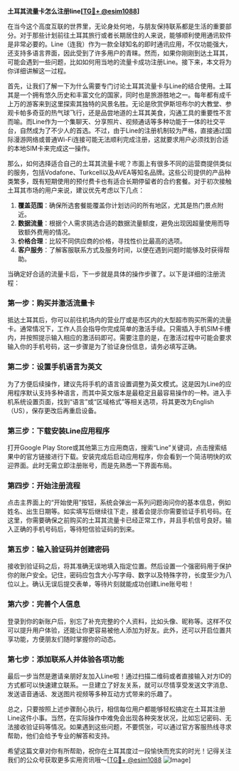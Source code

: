 **土耳其流量卡怎么注册line[[TG💪+ @esim1088](https://t.me/s/esim1088)]**

在当今这个高度互联的世界里，无论身处何地，与朋友保持联系都是生活的重要部分。对于那些计划前往土耳其旅行或者长期居住的人来说，能够顺利使用通讯软件是非常必要的。Line（连我）作为一款全球知名的即时通讯应用，不仅功能强大，还支持多语言界面，因此受到了许多用户的青睐。然而，如果你刚刚到达土耳其，可能会遇到一些问题，比如如何用当地的流量卡成功注册Line。接下来，本文将为你详细讲解这一过程。

首先，让我们了解一下为什么需要专门讨论土耳其流量卡与Line的结合使用。土耳其是一个拥有悠久历史和丰富文化的国家，同时也是旅游胜地之一。每年都有成千上万的游客来到这里探索其独特的风景名胜。无论是欣赏伊斯坦布尔的大教堂、参观卡帕多奇亚的热气球飞行，还是品尝地道的土耳其美食，沟通工具的重要性不言而喻。而Line作为一个集聊天、分享照片、视频通话等多种功能于一体的社交平台，自然成为了不少人的首选。不过，由于Line的注册机制较为严格，直接通过国际漫游网络或普通Wi-Fi连接可能无法顺利完成注册，这就要求用户必须找到合适的本地SIM卡来完成这一操作。

那么，如何选择适合自己的土耳其流量卡呢？市面上有很多不同的运营商提供类似的服务，包括Vodafone、Turkcell以及AVEA等知名品牌。这些公司提供的产品种类繁多，既有短期使用的预付费卡也有适合长期停留者的合约套餐。对于初次接触土耳其市场的用户来说，建议优先考虑以下几点：

1. **覆盖范围**：确保所选套餐能覆盖你计划访问的所有地区，尤其是热门景点附近。
2. **数据流量**：根据个人需求挑选合适的数据流量额度，避免出现因超量使用而导致额外费用的情况。
3. **价格合理**：比较不同供应商的价格，寻找性价比最高的选项。
4. **客户服务**：了解客服联系方式及服务时间，以便在遇到问题时能够及时获得帮助。

当确定好合适的流量卡后，下一步就是具体的操作步骤了。以下是详细的注册流程：

### 第一步：购买并激活流量卡

抵达土耳其后，你可以前往机场内的营业厅或是市区内的大型超市购买所需的流量卡。通常情况下，工作人员会指导你完成简单的激活手续。只需插入手机SIM卡槽内，并按照提示输入相应的激活码即可。需要注意的是，在激活过程中可能会要求输入你的手机号码，这一步骤是为了验证身份信息，请务必填写正确。

### 第二步：设置手机语言为英文

为了方便后续操作，建议先将手机的语言设置调整为英文模式。这是因为Line的应用程序默认支持多种语言，而其中英文版本是最稳定且最容易操作的一种。进入手机系统设置页面，找到“语言”或“区域格式”等相关选项，将其更改为English（US），保存更改后再重启设备。

### 第三步：下载安装Line应用程序

打开Google Play Store或其他第三方应用商店，搜索“Line”关键词，点击搜索结果中的官方链接进行下载。安装完成后启动应用程序，你会看到一个简洁明快的欢迎界面。此时无需立即注册账号，而是先熟悉一下界面布局。

### 第四步：开始注册流程

点击主界面上的“开始使用”按钮，系统会弹出一系列问题询问你的基本信息，例如姓名、出生日期等。如实填写后继续往下走，接着会提示你需要验证手机号码。在这里，你需要确保之前购买的土耳其流量卡已经正常工作，并且手机信号良好。输入正确的手机号码后，等待短信验证码的到来。

### 第五步：输入验证码并创建密码

接收到验证码之后，将其准确无误地填入指定位置。然后设置一个强密码用于保护你的账户安全。记住，密码应包含大小写字母、数字以及特殊字符，长度至少为八位以上。确认无误后提交表单，等待片刻就能成功创建Line账号啦！

### 第六步：完善个人信息

登录到你的新账户后，别忘了补充完整的个人资料，比如头像、昵称等。这样不仅可以提升用户体验，还能让你更容易被他人添加为好友。此外，还可以开启位置共享功能，方便朋友们随时掌握你的动态。

### 第七步：添加联系人并体验各项功能

最后一步当然是邀请亲朋好友加入Line啦！通过扫描二维码或者直接输入对方ID的方式都可以快速建立联系。一旦建立了好友关系，就可以尽情享受发送文字消息、发送语音通话、发送图片视频等多种互动方式带来的乐趣了。

总之，只要按照上述步骤耐心执行，相信每位用户都能够轻松搞定在土耳其注册Line这件小事。当然，在实际操作中难免会出现各种突发状况，比如忘记密码、无法接收验证码等情况。如果遇到这些问题，不要慌张，可以通过官方客服热线寻求帮助，他们会给予专业的解答和支持。

希望这篇文章对你有所帮助，祝你在土耳其度过一段愉快而充实的时光！记得关注我们的公众号获取更多实用资讯哦～[[TG💪+ @esim1088](https://t.me/s/esim1088) ![Image](https://i.postimg.cc/4NQfJmqS/Snipaste-2025-05-13-00-14-12.png)]